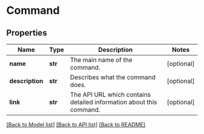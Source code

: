 # Command

## Properties
Name | Type | Description | Notes
------------ | ------------- | ------------- | -------------
**name** | **str** | The main name of the command. | [optional] 
**description** | **str** | Describes what the command does. | [optional] 
**link** | **str** | The API URL which contains detailed information about this command. | [optional] 

[[Back to Model list]](../README.md#documentation-for-models) [[Back to API list]](../README.md#documentation-for-api-endpoints) [[Back to README]](../README.md)


